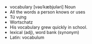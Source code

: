 - vocabulary [vəʊˈkæbjʊləri] Noun  
- All the words a person knows or uses  
- Từ vựng  
- Wortschatz  
- His vocabulary grew quickly in school.  
- lexical (adj), word bank (synonym)  
- Latin: vocabulum